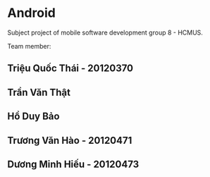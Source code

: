 # Android
Subject project of mobile software development group 8 - HCMUS.


Team member:

## Triệu Quốc Thái - 20120370
## Trần Văn Thật
## Hồ Duy Bảo
## Trương Văn Hào - 20120471
## Dương Minh Hiếu - 20120473
